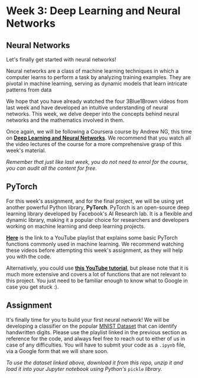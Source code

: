 # Week 3: Deep Learning and Neural Networks

## Neural Networks

Let's finally get started with neural networks! 

Neural networks are a class of machine learning techniques in which a computer learns to perform a task by analyzing training examples. They are pivotal in machine learning, serving as dynamic models that learn intricate patterns from data

We hope that you have already watched the four 3Blue1Brown videos from last week and have developed an intuitive understanding of neural networks. This week, we delve deeper into the concepts behind neural networks and the mathematics involved in them.

Once again, we will be following a Coursera course by Andrew NG, this time on [**Deep Learning and Neural Networks**](https://www.coursera.org/learn/neural-networks-deep-learning). We recommend that you watch all the video lectures of the course for a more comprehensive grasp of this week's material.

*Remember that just like last week, you do not need to enrol for the course, you can audit all the content for free.*

## PyTorch

For this week's assignment, and for the final project, we will be using yet another powerful Python library, **PyTorch**. PyTorch is an open-source deep learning library developed by Facebook's AI Research lab. It is a flexible and dynamic library, making it a popular choice for researchers and developers working on machine learning and deep learning projects.

[**Here**](https://www.youtube.com/watch?v=BzcBsTou0C0) is the link to a YouTube playlist that explains some basic PyTorch functions commonly used in machine learning. We recommend watching these videos before attempting this week's assignment, as they will help you with the code.

Alternatively, you could use [**this YouTube tutorial**](https://www.youtube.com/watch?v=c36lUUr864M&pp=ygUcbmV1cmFsIG5ldHdvcmsgd2l0aCBweXRvcmNoIA%3D%3D), but please note that it is much more extensive and covers a lot of functions that are not relevant to this project. You just need to be familiar enough to know what to Google in case you get stuck :).

## Assignment

It's finally time for you to build your first neural network! We will be developing a classifier on the popular [MNIST Dataset](./MNIST_data.zip) that can identify handwritten digits. Please use the playlist linked in the previous section as reference for the code, and always feel free to reach out to either of us in case of any difficulties. You will have to submit your code as a ```.ipynb``` file, via a Google form that we will share soon.

*To use the dataset linked above, download it from this repo, unzip it and load it into your Jupyter notebook using Python's* ```pickle``` *library.*

